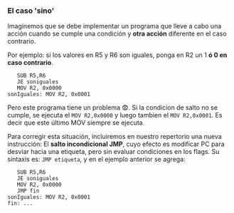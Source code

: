 ### El caso 'sino'

Imaginemos que se debe implementar un programa que lleve a cabo una acción cuando se cumple una condición y **otra acción** diferente en el caso contrario.

Por ejemplo: si los valores en R5 y R6  son iguales, ponga en R2 un 1 **ó 0 en caso contrario**.

```
   SUB R5,R6
   JE soniguales
   MOV R2, 0x0000
sonIguales: MOV R2, 0x0001
```

Pero este programa tiene un problema :fearful:. Si la condicion de salto no se cumple, se ejecuta el ```MOV R2,0x0000``` y luego tambien el ```MOV R2,0x0001```. Es decir que este último MOV siempre se ejecuta.

Para corregir esta situación, incluiremos en nuestro repertorio una nueva instrucción: El **salto incondicional JMP**, cuyo efecto es modificar PC para desviar hacia una etiqueta, pero sin evaluar condiciones en los flags. Su sintaxis es: ```JMP etiqueta```, y en el ejemplo anterior se agrega:


```
   SUB R5,R6
   JE soniguales
   MOV R2, 0x0000
   JMP fin
sonIguales: MOV R2, 0x0001
fin: ...
```
